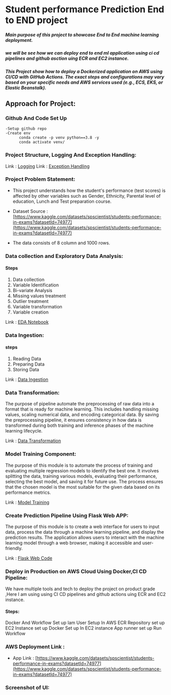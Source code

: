 # Student performance Prediction End to END project 

##### Main purpose of this project to showcase End to End machine learning deployment.
##### we will be see how we can deploy end to end ml application using ci cd pipelines and github asction uing ECR and EC2 instance.
##### This Project show how to deploy a Dockerized application on AWS using CI/CD with GitHub Actions. The exact steps and configurations may vary based on your specific needs and AWS services used (e.g., ECS, EKS, or Elastic Beanstalk).


## Approach for Project:

### Github And Code Set Up
    -Setup github repo 
    -Create env 
          conda create -p venv python==3.8 -y
          conda activate venv/


### Project Structure, Logging And Exception Handling:

Link : [Logging](./src/logger.py)
Link : [Exception Handling](./src/exception.py)


### Project Problem Statement:

- This project understands how the student's performance (test scores) is affected by other       variables such as Gender, Ethnicity, Parental level of education, Lunch and Test preparation course.
    
- Dataset Source :
[https://www.kaggle.com/datasets/spscientist/students-performance-in-exams?datasetId=74977](https://www.kaggle.com/datasets/spscientist/students-performance-in-exams?datasetId=74977)

- The data consists of 8 column and 1000 rows.



### Data collection and Exploratory Data Analysis:

#### Steps
1. Data collection
2. Variable Identification 
3. Bi-variate Analysis
4. Missing values treatment
5. Outlier treatment
6. Variable transformation
7. Variable creation

Link : [EDA Notebook](./notebook/Basic_EDA.ipynb)


### Data Ingestion:

#### steps
1. Reading Data
2. Preparing Data
3. Storing Data

Link : [Data Ingestion](./src/components/data_ingestion.py)


### Data Transformation:

The purpose of pipeline automate the preprocessing of raw data into a format that is ready for machine learning. This includes handling missing values, scaling numerical data, and encoding categorical data. By saving the preprocessing pipeline, it ensures consistency in how data is transformed during both training and inference phases of the machine learning lifecycle.

Link : [Data Transformation](./src/components/data_transformation.py)


### Model Training Component:

The purpose of this module is to automate the process of training and evaluating multiple regression models to identify the best one. It involves splitting the data, training various models, evaluating their performance, selecting the best model, and saving it for future use. The process ensures that the chosen model is the most suitable for the given data based on its performance metrics.

Link : [Model Training](./src/components/model_trainer.py)


### Create Prediction Pipeline Using Flask Web APP:

The purpose of this module is to create a web interface for users to input data, process the data through a machine learning pipeline, and display the prediction results. The application allows users to interact with the machine learning model through a web browser, making it accessible and user-friendly.

Link : [Flask Web Code](./app.py)


### Deploy in Production on AWS Cloud Using Docker,CI CD Pipeline:

We have multiple tools and tech to deploy the project on product grade ,Here I am using using CI CD pipelines and github actions uing ECR and EC2 instance.

#### Steps:
Docker And Workflow Set up
Iam User Setup In AWS
ECR Repository set up
EC2 Instance set up
Docker Set up In EC2 instance
App runner set up
Run Workflow







### AWS Deployment Link :

- App Link :
[https://www.kaggle.com/datasets/spscientist/students-performance-in-exams?datasetId=74977](https://www.kaggle.com/datasets/spscientist/students-performance-in-exams?datasetId=74977)


### Screenshot of UI:
